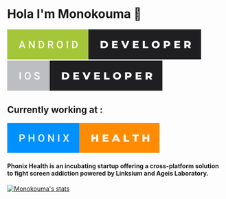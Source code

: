 # Hola I'm Monokouma 👋 
![android](https://github.com/Monokouma/Monokouma/blob/main/android-developer.svg) ![iOS](https://github.com/Monokouma/Monokouma/blob/main/ios-developer.svg)

## Currently working at :
![phonix](https://github.com/Monokouma/Monokouma/blob/main/phonix-health.svg)
#### Phonix Health is an incubating startup offering a cross-platform solution to fight screen addiction powered by Linksium and Ageis Laboratory.

[![Monokouma's stats](https://github-readme-stats.vercel.app/api?username=Monokouma&count_private=true&show_icons=true&theme=tokyonight)](https://github.com/anuraghazra/github-readme-stats)
